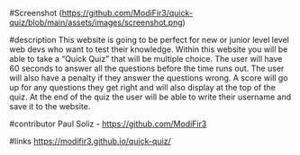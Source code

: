 #Screenshot
(https://github.com/ModiFir3/quick-quiz/blob/main/assets/images/screenshot.png)

#description
This website is going to be perfect for new or junior level level web devs who want to test their knowledge. Within this website you will be able to take a “Quick Quiz” that will be multiple choice. The user will have 60 seconds to answer all the questions before the time runs out. The user will also have a penalty if they answer the questions wrong. A score will go up for any questions they get right and will also display at the top of the quiz. At the end of the quiz the user will be able to write their username and save it to the website.

#contributor 
Paul Soliz - https://github.com/ModiFir3

#links
https://modifir3.github.io/quick-quiz/
